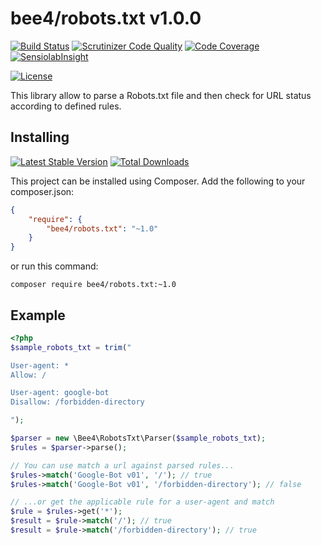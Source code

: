 bee4/robots.txt v1.0.0
======================

[![Build Status](https://img.shields.io/travis/bee4/robots.txt.svg?style=flat-square)](https://travis-ci.org/bee4/robots.txt)
[![Scrutinizer Code Quality](https://img.shields.io/scrutinizer/g/bee4/robots.txt.svg?style=flat-square)](https://scrutinizer-ci.com/g/bee4/robots.txt/?branch=develop)
[![Code Coverage](https://img.shields.io/scrutinizer/coverage/g/bee4/robots.txt.svg?style=flat-square)](https://scrutinizer-ci.com/g/bee4/robots.txt/)
[![SensiolabInsight](https://img.shields.io/sensiolabs/i/eeb48794-6ffb-4c54-8867-56c077d77008.svg?style=flat-square)](https://insight.sensiolabs.com/projects/eeb48794-6ffb-4c54-8867-56c077d77008)

[![License](https://img.shields.io/packagist/l/bee4/robots.txt.svg?style=flat-square)](https://packagist.org/packages/bee4/robots.txt)

This library allow to parse a Robots.txt file and then check for URL status according to defined rules.


Installing
----------
[![Latest Stable Version](https://img.shields.io/packagist/v/bee4/robots.txt.svg?style=flat-square)](https://packagist.org/packages/bee4/robots.txt)
[![Total Downloads](https://img.shields.io/packagist/dm/bee4/robots.txt.svg?style=flat-square)](https://packagist.org/packages/bee4/robots.txt)

This project can be installed using Composer. Add the following to your composer.json:

```JSON
{
    "require": {
        "bee4/robots.txt": "~1.0"
    }
}
```

or run this command:

```Shell
composer require bee4/robots.txt:~1.0
```

Example
-------

```PHP
<?php
$sample_robots_txt = trim("

User-agent: *
Allow: /

User-agent: google-bot
Disallow: /forbidden-directory

");

$parser = new \Bee4\RobotsTxt\Parser($sample_robots_txt);
$rules = $parser->parse();

// You can use match a url against parsed rules...
$rules->match('Google-Bot v01', '/'); // true
$rules->match('Google-Bot v01', '/forbidden-directory'); // false

// ...or get the applicable rule for a user-agent and match  
$rule = $rules->get('*');
$result = $rule->match('/'); // true                                                                                                                       
$result = $rule->match('/forbidden-directory'); // true
```
